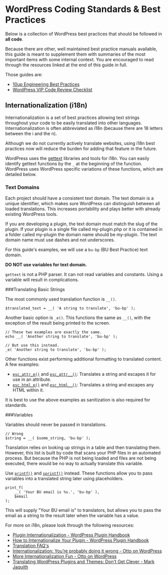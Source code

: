 # WordPress Coding Standards & Best Practices

Below is a collection of WordPress best practices that should be followed in **all code**.

Because there are other, well maintained best practice manuals available, this guide is meant to supplement them with summaries of the most important items with some internal context. You are encouraged to read through the resources linked at the end of this guide in full.

Those guides are:

* [10up Engineering Best Practices](https://10up.github.io/Engineering-Best-Practices/)
* [WordPress VIP Code Review Checklist](https://vip.wordpress.com/documentation/vip/code-review-what-we-look-for/)

## Internationalization (i18n)

Internationalization is a set of best practices allowing text strings throughout your code to be easily translated into other languages. Internationalization is often abbreviated as i18n (because there are 18 letters between the i and the n).

Although we do not currently actively translate websites, using i18n best practices now will reduce the burden for adding that feature in the future.

WordPress uses the [gettext](http://www.gnu.org/software/gettext/) libraries and tools for i18n. You can easily identify gettext functions by the `_` at the beginning of the function. WordPress uses WordPress specific variations of these functions, which are detailed below.

### Text Domains
Each project should have a consistent text domain. The text domain is a unique identifier, which makes sure WordPress can distinguish between all loaded translations. This increases portability and plays better with already existing WordPress tools.

If you are developing a plugin, the text domain must match the slug of the plugin. If your plugin is a single file called my-plugin.php or it is contained in a folder called my-plugin the domain name should be my-plugin. The text domain name must use dashes and not underscores.

For this guide's examples, we will use a `bu-bp` (BU Best Practice) text domain.

**DO NOT use variables for text domain.**

`gettext` is not a PHP parser. It can not read variables and constants. Using a variable will result in complications.

###Translating Basic Strings

The most commonly used translation function is `__()`.

`$translated_text = __( 'A string to translate', 'bu-bp' );`

Another basic option is `_e()`. This functions the same as `__()`, with the exception of the result being printed to the screen.

```
// These two examples are exactly the same.
echo __( 'Another string to translate', 'bu-bp' );

// But use this instead.
_e( 'Another string to translate', 'bu-bp' );
```

Other functions exist performing additional formatting to translated content. A few examples:

* [`esc_attr_e()`](https://codex.wordpress.org/Function_Reference/esc_attr_e) and [`esc_attr__()`](https://codex.wordpress.org/Function_Reference/esc_attr__): Translates a string and escapes it for use in an attribute.
* [`esc_html_e()`](https://codex.wordpress.org/Function_Reference/esc_html_e) and [`esc_html__()`](https://codex.wordpress.org/Function_Reference/esc_html__): Translates a string and escapes any HTML within it.

It is best to use the above examples as sanitization is also required for standards.

###Variables

Variables should never be passed in translations.

```
// Wrong
$string = __( $some_string, 'bu-bp' );
```
Translation relies on looking up strings in a table and then translating them. However, this list is built by code that scans your PHP files in an automated process. But because the PHP is not being loaded and files are not being executed, there would be no way to actually translate this variable.

Use [`printf()`](http://php.net/manual/en/function.printf.php) and [`sprintf()`](http://php.net/manual/en/function.sprintf.php) instead. These functions allow you to pass variables into a translated string later using placeholders.

```
print_f(
	__( 'Your BU email is %s.', 'bu-bp' ),
	$email
);
```

This will supply "Your BU email is" to translators, but allows you to pass the email as a string to the result later when the variable has a value.

For more on i18n, please look through the following resources:

* [Plugin Internationalization - WordPress Plugin Handbook](https://developer.wordpress.org/plugins/internationalization/)
* [How to Internationalize Your Plugin - WordPress Plugin Handbook](https://developer.wordpress.org/plugins/internationalization/how-to-internationalize-your-plugin/)
* [Translation FAQ's](https://make.wordpress.org/meta/handbook/documentation/translations/#faq)
* [Internationalization: You’re probably doing it wrong - Otto on WordPress](http://ottopress.com/2012/internationalization-youre-probably-doing-it-wrong/)
* [More Internationalization Fun - Otto on WordPress](http://ottopress.com/2012/more-internationalization-fun/)
* [Translating WordPress Plugins and Themes: Don't Get Clever - Mark Jaquith](https://markjaquith.wordpress.com/2011/10/06/translating-wordpress-plugins-and-themes-dont-get-clever/)
